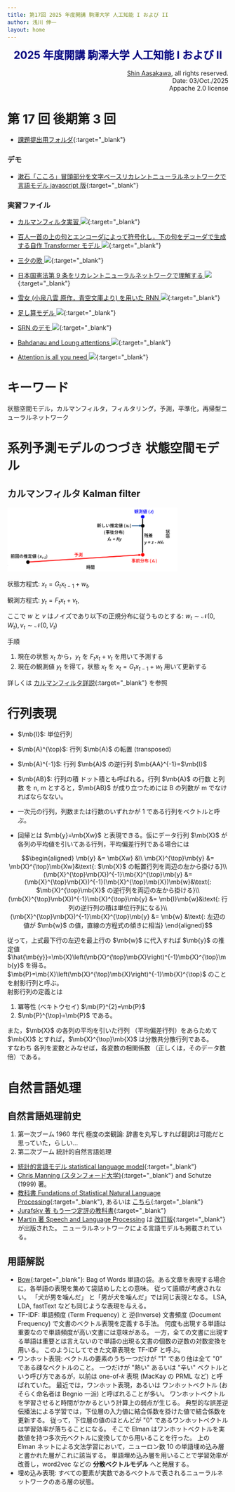 ```yaml
---
title: 第17回 2025 年度開講 駒澤大学 人工知能 I および II
author: 浅川 伸一
layout: home
---
```

<link href="/css/asamarkdown.css" rel="stylesheet">

$$
\newcommand{\mb}[1]{\mathbf{#1}}
\newcommand{\Brc}[1]{\left(#1\right)}
\newcommand{\BRc}[1]{\left[#1\right]}
\newcommand{\Rank}{\text{rank}\;}
\newcommand{\Hat}[1]{\widehat{#1}}
\newcommand{\Prj}[1]{\mb{#1}\Brc{\mb{#1}^{\top}\mb{#1}}^{-1}\mb{#1}^{\top}}
\newcommand{\RegP}[2]{\Brc{\mb{#1}^{\top}\mb{#1}}^{-1}\mb{#1}^{\top}\mb{#2}}
\newcommand{\NSQ}[1]{\left|\mb{#1}\right|^2}
\newcommand{\Norm}[1]{\left|#1\right|}
\newcommand{\IP}[2]{\left({#1}\cdot{#2}\right)}
\newcommand{\Bar}[1]{\overline{\;#1\;}}
$$

<div align="center">
<font size="+2" color="navy"><strong>2025 年度開講 駒澤大学 人工知能 I および II</strong></font><br/><br/>
</div>

<div align='right'>
<a href='mailto:educ0233@komazawa-u.ac.jp'>Shin Aasakawa</a>, all rights reserved.<br/>
Date: 03/Oct./2025<br/>
Appache 2.0 license<br/>
</div>

# 第 17 回 後期第 3 回

* [課題提出用フォルダ](https://drive.google.com/drive/u/5/folders/1_MvPyHi3wWQD-SOpTRd1vXidz121N_9W){:target="_blank"}


### デモ

* [漱石「こころ」冒頭部分を文字ベースリカレントニューラルネットワークで言語モデル javascript 版](/character_demo.html){:target="_blank"}

### 実習ファイル

* [カルマンフィルタ実習 <img src="/assets/colab_icon.svg">](https://colab.research.google.com/github/komazawa-deep-learning/komazawa-deep-learning.github.io/blob/master/2025notebooks/2025_1003kalman_filter_olivetti_face.ipynb){:target="_blank"}
* [百人一首の上の句とエンコーダによって符号化し，下の句をデコーダで生成する自作 Transformer モデル <img src="/assets/colab_icon.svg">](https://colab.research.google.com/github/ShinAsakawa/ShinAsakawa.github.io/blob/master/2023notebooks/2023_1113chihaya_Transformer.ipynb){:target="_blank"}

* [三夕の歌 <img src="/assets/colab_icon.svg">](https://colab.research.google.com/github/ShinAsakawa/ShinAsakawa.github.io/blob/master/2022notebooks/2022_0925RNN_3twilight_poetries.ipynb){:target="_blank"}

* [日本国憲法第 9 条をリカレントニューラルネットワークで理解する <img src="/assets/colab_icon.svg">](https://colab.research.google.com/github/komazawa-deep-learning/komazawa-deep-learning.github.io/blob/){:target="_blank"}
* [雪女 (小泉八雲 原作，青空文庫より) を用いた RNN <img src="/assets/colab_icon.svg">](https://colab.research.google.com/github/komazawa-deep-learning/komazawa-deep-learning.github.io/blob/master/2024notebooks/2024_0928pytorch_charRNN_demo.ipynb){:target="_blank"}

* [足し算モデル <img src="/assets/colab_icon.svg">](https://colab.research.google.com/github/ShinAsakawa/2019cnps/blob/master/notebooks/2019cnps_addtion_rnn.ipynb){:target="_blank"}
<!-- こちらの足し算モデルは未完成 - [足し算のデモ <img src="/assets/colab_icon.svg">](https://colab.research.google.com/github/komazawa-deep-learning/komazawa-deep-learning.github.io/blob/master/2021notebooks/2021_0702RNN_binary_addtion_demo.ipynb){:target="_blank"}-->

- [SRN のデモ <img src="/assets/colab_icon.svg">](https://colab.research.google.com/github/komazawa-deep-learning/komazawa-deep-learning.github.io/blob/master/2021notebooks/2021_0702rnn_demo.ipynb){:target="_blank"}

- [Bahdanau and Loung attentions <img src="/assets/colab_icon.svg">](https://colab.research.google.com/github/komazawa-deep-learning/komazawa-deep-learning.github.io/blob/master/2021notebooks/2021_1022Two_attentions_additive_and_multiplicative_Seq2seq.ipynb){:target="_blank"}
* [Attention is all you need <img src="/assets/colab_icon.svg">](https://colab.research.google.com/github/komazawa-deep-learning/komazawa-deep-learning.github.io/blob/master/2021notebooks/2021_1022The_Annotated_%22Attention_is_All_You_Need%22.ipynb){:target="_blank"}


<!-- - 前回できなかった [GAN のデモ TL-GAN (transparent latent-space GAN)<img src="/assets/kaggle-site-logo.png" style="width:09%">](https://www.kaggle.com/summitkwan/tl-gan-demo){target="_blank"} -->
<!--- <a target="_blank" href="https://github.com/ShinAsakawa/2019cnps/blob/master/notebooks/2019cnps_SRN_simulator.ipynb">2019cnps_SRN_simulator<img src="/assets/colab_icon.svg"></a>
master/notebooks/2020_0619SRN_simulator.ipynb){:target="_blank"}
<!-- - [書画のデモ <img src="/assets/colab_icon.svg">](https://colab.research.google.com/github/komazawa-deep-learning/komazawa-deep-learning.github.io/blob/master/notebooks/2020_0619sketch_RNN.ipynb){:target="_blank"} -->
<!-- - [word2vecのデモ <img src="/assets/colab_icon.svg">](https://colab.research.google.com/github/komazawa-deep-learning/komazawa-deep-learning.github.io/blob/master/notebooks/2020_0619word2vec.ipynb){:target="_blank"} -->


# キーワード

状態空間モデル，カルマンフィルタ，フィルタリング，予測，平準化，再帰型ニューラルネットワーク

# 系列予測モデルのつづき 状態空間モデル

## カルマンフィルタ Kalman filter

<div class="figcenter">
<img src="/2025assets/residual_chart_with_h_jp.png" width="77%;">
<!-- <img src="/2025assets/04-One-Dimensional-Kalman-Filters_11_jp.png" width="77%;"> -->
</div>

状態方程式: $x_t = G_t x_{t-1} + w_t$,

観測方程式: $y_t = F_t x_{t} + v_t$,

ここで $w$ と $v$ はノイズであり以下の正規分布に従うものとする: $w_t\sim\mathcal{N}(0,W_t), v_t\sim\mathcal{N}(0,V_t)$ 

手順
1. 現在の状態 $x_t$ から，$y_t$ を $F_t x_t + v_t$ を用いて予測する
2. 現在の観測値 $y_t$ を得て，状態 $x_t$ を $x_t=G_t x_{t-1} + w_t$ 用いて更新する

詳しくは [カルマンフィルタ詳説](/2025ai/kalman_filter){:target="_blank"} を参照

# 行列表現

* $\mb{I}$: 単位行列
* $\mb{A}^{\top}$: 行列 $\mb{A}$ の転置 (transposed)
* $\mb{A}^{-1}$: 行列 $\mb{A}$ の逆行列 $\mb{AA}^{-1}=$\mb{I}$
* $\mb{AB}$: 行列の積 ドット積とも呼ばれる。行列 $\mb{A}$ の行数 と列数 を n, m とすると，$\mb{AB}$ が成り立つためには B の列数が m でなければならなない。

* 一次元の行列，列数または行数のいずれかが 1 である行列をベクトルと呼ぶ。
* 回帰とは $\mb{y}=\mb{Xw}$ と表現できる。仮にデータ行列 $\mb{X}$ が各列の平均値を引いてある行列，平均偏差行列である場合には

$$\begin{aligned}
\mb{y} &= \mb{Xw} &\\
\mb{X}^{\top}\mb{y} &= \mb{X}^{\top}\mb{Xw}&\text{: $\mb{X}$ の転置行列を両辺の左から掛ける}\\
(\mb{X}^{\top}\mb{X})^{-1}\mb{X}^{\top}\mb{y} &= (\mb{X}^{\top}\mb{X})^{-1}(\mb{X}^{\top}\mb{X})\mb{w}&\text{: $\mb{X}^{\top}\mb{X}$ の逆行列を両辺の左から掛ける}\\
(\mb{X}^{\top}\mb{X})^{-1}\mb{X}^{\top}\mb{y} &= \mb{I}\mb{w}&\text{: 行列の逆行列の積は単位行列になる}\\
(\mb{X}^{\top}\mb{X})^{-1}\mb{X}^{\top}\mb{y} &= \mb{w} &\text{: 左辺の値が $\mb{w}$ の値，直線の方程式の傾きに相当}
\end{aligned}$$

従って，上式最下行の左辺を最上行の $\mb{w}$ に代入すれば $\mb{y}$ の推定値 $\hat{\mb{y}}=\mb{X}\left(\mb{X}^{\top}\mb{X}\right)^{-1}\mb{X}^{\top}\mb{y}$ を得る。<br/>
$\mb{P}=\mb{X}\left(\mb{X}^{\top}\mb{X}\right)^{-1}\mb{X}^{\top}$ のことを射影行列と呼ぶ。<br/>
射影行列の定義とは
1. 冪等性 (ベキトウセイ) $\mb{P}^{2}=\mb{P}$
2. $\mb{P}^{\top}=\mb{P}$ 
である。

また，$\mb{X}$ の各列の平均を引いた行列 （平均偏差行列）をあらためて $\mb{X}$ とすれば，$\mb{X}^{\top}\mb{X}$ は分散共分散行列である。<br/>
すなわち 各列を変数とみなせば，各変数の相関係数 （正しくは，そのデータ数倍）である。


# 自然言語処理

## 自然言語処理前史

1. 第一次ブーム 1960 年代
極度の楽観論: 辞書を丸写しすれば翻訳は可能だと思っていた，らしい...
2. 第二次ブーム 統計的自然言語処理
* [統計的言語モデル statistical language model](https://en.wikipedia.org/wiki/Language_model){:target="_blank"}
* [Chris Manning (スタンフォード大学)](https://nlp.stanford.edu/manning/){:target="_blank"} and Schutze (1999) 著。
* [教科書 Fundations of Statistical Natural Language Processing](https://nlp.stanford.edu/fsnlp/){:target="_blank"}, あるいは [こちら](https://nlp.stanford.edu/fsnlp/promo/){:target="_blank"}
* [Jurafsky 著 もう一つ定評の教科書](https://web.stanford.edu/~jurafsky/){:target="_blank"}
* [Martin 著 Speech and Language Processing](https://web.stanford.edu/~jurafsky/slp3/) は [改訂版](https://web.stanford.edu/~jurafsky/slp3/ed3book.pdf){:target="_blank"} が出版された。
ニューラルネットワークによる言語モデルも掲載されている。

## 用語解説

* [Bow](https://en.wikipedia.org/wiki/Bag-of-words_model){:target="_blank"}: Bag of Words 単語の袋。ある文章を表現する場合に，各単語の表現を集めて袋詰めしたとの意味。
従って語順が考慮されない。
「犬が男を噛んだ」 と「男が犬を噛んだ」では同じ表現となる。
LSA, LDA, fastText なども同じような表現を与える。
* TF-IDF: 単語頻度 (Term Frequency) と 逆(Inverse) 文書頻度 (Document Frequency) で文書のベクトル表現を定義する手法。
何度も出現する単語は重要なので単語頻度が高い文書には意味がある。
一方，全ての文書に出現する単語は重要とは言えないので単語の出現る文書の個数の逆数の対数変換を用いる。
このようにしてできた文章表現を TF-IDF と呼ぶ。
* ワンホット表現:
ベクトルの要素のうち一つだけが "1" であり他は全て "0” である疎なベクトルのこと。
一つだけが "熱い" あるいは "辛い" ベクトルという呼び方であるが，以前は one-of-$k$ 表現 (MacKay の PRML など) と呼ばれていた。
最近では，ワンホット表現，あるいは ワンホットベクトル (おそらく命名者は Begnio 一派) と呼ばれることが多い。
ワンホットベクトルを学習させると時間がかかるという計算上の弱点が生じる。
典型的な誤差逆伝播法による学習では，下位層の入力値に結合係数を掛けた値で結合係数を更新する。
従って，下位層の値のほとんどが "0" であるワンホットベクトルは学習効率が落ちることになる。
そこで Elman はワンホットベクトルを実数値を持つ多次元ベクトルに変換してから用いることを行った。
上の Elman ネットによる文法学習において，ニューロン数 10 の単語埋め込み層と書かれた層がこれに該当する。
単語埋め込み層を用いることで学習効率が改善し，word2vec などの **分散ベクトルモデル** へと発展する。
* 埋め込み表現: すべての要素が実数であるベクトルで表されるニューラルネットワークのある層の状態。


